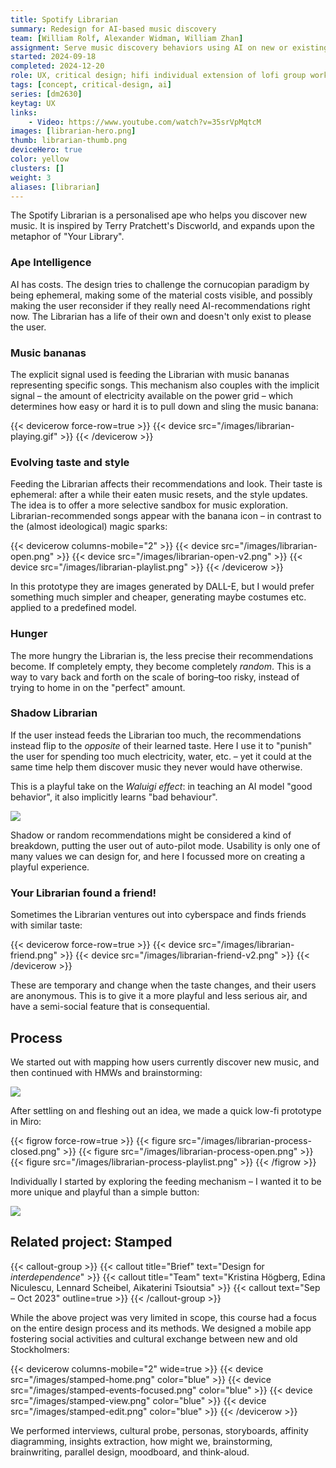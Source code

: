 ```yaml
---
title: Spotify Librarian
summary: Redesign for AI-based music discovery
team: [William Rolf, Alexander Widman, William Zhan]
assignment: Serve music discovery behaviors using AI on new or existing surfaces, based on both implicit and explicit signals.
started: 2024-09-18
completed: 2024-12-20
role: UX, critical design; hifi individual extension of lofi group work
tags: [concept, critical-design, ai]
series: [dm2630]
keytag: UX
links:
    - Video: https://www.youtube.com/watch?v=35srVpMqtcM
images: [librarian-hero.png]
thumb: librarian-thumb.png
deviceHero: true
color: yellow
clusters: []
weight: 3
aliases: [librarian]
---
```


The Spotify Librarian is a personalised ape who helps you discover new music. It is inspired by Terry Pratchett's Discworld, and expands upon the metaphor of "Your Library".

### Ape Intelligence

AI has costs. The design tries to challenge the cornucopian paradigm by being ephemeral, making some of the material costs visible, and possibly making the user reconsider if they really need AI-recommendations right now. The Librarian has a life of their own and doesn't only exist to please the user.

### Music bananas

The explicit signal used is feeding the Librarian with music bananas representing specific songs. This mechanism also couples with the implicit signal – the amount of electricity available on the power grid – which determines how easy or hard it is to pull down and sling the music banana:

{{< devicerow force-row=true >}}
    {{< device src="/images/librarian-playing.gif" >}}
{{< /devicerow >}}

### Evolving taste and style

Feeding the Librarian affects their recommendations and look. Their taste is ephemeral: after a while their eaten music resets, and the style updates. The idea is to offer a more selective sandbox for music exploration. Librarian-recommended songs appear with the banana icon – in contrast to the (almost ideological) magic sparks:

{{< devicerow columns-mobile="2" >}}
    {{< device src="/images/librarian-open.png" >}}
    {{< device src="/images/librarian-open-v2.png" >}}
    {{< device src="/images/librarian-playlist.png" >}}
{{< /devicerow >}}

In this prototype they are images generated by DALL-E, but I would prefer something much simpler and cheaper, generating maybe costumes etc. applied to a predefined model.

### Hunger

The more hungry the Librarian is, the less precise their recommendations become. If completely empty, they become completely _random_. This is a way to vary back and forth on the scale of boring–too risky, instead of trying to home in on the "perfect" amount.

### Shadow Librarian

If the user instead feeds the Librarian too much, the recommendations instead flip to the _opposite_ of their learned taste. Here I use it to "punish" the user for spending too much electricity, water, etc. – yet it could at the same time help them discover music they never would have otherwise.

This is a playful take on the _Waluigi effect_: in teaching an AI model "good behavior", it also implicitly learns "bad behaviour".

![](/images/librarian-shadow.jpg)

Shadow or random recommendations might be considered a kind of breakdown, putting the user out of auto-pilot mode. Usability is only one of many values we can design for, and here I focussed more on creating a playful experience.

### Your Librarian found a friend!

Sometimes the Librarian ventures out into cyberspace and finds friends with similar taste:

{{< devicerow force-row=true >}}
    {{< device src="/images/librarian-friend.png" >}}
    {{< device src="/images/librarian-friend-v2.png" >}}
{{< /devicerow >}}

These are temporary and change when the taste changes, and their users are anonymous. This is to give it a more playful and less serious air, and have a semi-social feature that is consequential.

## Process

We started out with mapping how users currently discover new music, and then continued with HMWs and brainstorming:

![](/images/librarian-ideation.png)

After settling on and fleshing out an idea, we made a quick low-fi prototype in Miro:

{{< figrow force-row=true >}}
    {{< figure src="/images/librarian-process-closed.png" >}}
    {{< figure src="/images/librarian-process-open.png" >}}
    {{< figure src="/images/librarian-process-playlist.png" >}}
{{< /figrow >}}

Individually I started by exploring the feeding mechanism – I wanted it to be more unique and playful than a simple button:

![](/images/librarian-sketch.jpg)

## Related project: Stamped


{{< callout-group >}}
    {{< callout title="Brief" text="Design for _interdependence_" >}}
    {{< callout title="Team" text="Kristina Högberg, Edina Niculescu, Lennard Scheibel, Aikaterini Tsioutsia" >}}
    {{< callout text="Sep – Oct 2023" outline=true >}}
{{< /callout-group >}}

While the above project was very limited in scope, this course had a focus on the entire design process and its methods. We designed a mobile app fostering social activities and cultural exchange between new and old Stockholmers:

{{< devicerow columns-mobile="2" wide=true >}}
    {{< device src="/images/stamped-home.png" color="blue" >}}
    {{< device src="/images/stamped-events-focused.png" color="blue" >}}
    {{< device src="/images/stamped-view.png" color="blue" >}}
    {{< device src="/images/stamped-edit.png" color="blue" >}}
{{< /devicerow >}}

We performed interviews, cultural probe, personas, storyboards, affinity diagramming, insights extraction, how might we, brainstorming, brainwriting, parallel design, moodboard, and think-aloud.
